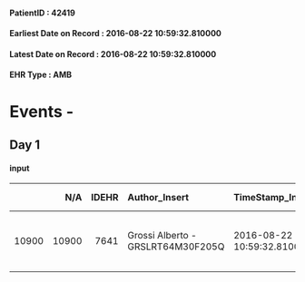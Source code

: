 
#### PatientID : 42419
#### Earliest Date on Record : 2016-08-22 10:59:32.810000
#### Latest Date on Record : 2016-08-22 10:59:32.810000
#### EHR Type : AMB

# Events - 

## Day 1

#### input
|       |    N/A |   IDEHR | Author_Insert                     | TimeStamp_Insert           | EHRType   |   PatientID |   IDDigitalSignDocument | persone_vicine   |   Unnamed: 0_x.1 |   IDANAMNESI_SOCIALE | Patient   | FamigliaAltro   | Paziente_T   | FamigliaAltro_T   |   Non_Rilevabile_x.1 | Note_Non_Rilevabile_x.1   | opt_Problemi   | chk_contr_sintomi   | opt_paziente_a   | opt_famiglia_a   | opt_adeguatezza   | opt_paziente_solo   | ds_note_con                                             | opt_presente_assente   | Presenza_minori   | Caregiver_principale   | opt_capacita     | ds_familiari_coinv   | ds_note_prio                                                | opt_paziente_ad   | opt_caregiver_ad   | Needs                   | Domestic partnership         | Fragility                    |
|------:|-------:|--------:|:----------------------------------|:---------------------------|:----------|------------:|------------------------:|:-----------------|-----------------:|---------------------:|:----------|:----------------|:-------------|:------------------|---------------------:|:--------------------------|:---------------|:--------------------|:-----------------|:-----------------|:------------------|:--------------------|:--------------------------------------------------------|:-----------------------|:------------------|:-----------------------|:-----------------|:---------------------|:------------------------------------------------------------|:------------------|:-------------------|:------------------------|:-----------------------------|:-----------------------------|
| 10900 |  10900 |    7641 | Grossi Alberto - GRSLRT64M30F205Q | 2016-08-22 10:59:32.810000 | AMB       |       42419 |                  466831 | N/A              |             4012 |                 2590 | Si#1      | Si#1            | Parziale#2   | Si#1              |                    0 | NR                        | Si#1           | controllo sintomi#0 | Indefinite#2     | Congruenti#1     | Da valutare#2     | No#0                | Vive con il marito Enrico e i due figli di 12 e 14 anni | Presente#1             | Si#1              | padre Franco           | Incrementabile#1 | husband              | Da valutare un sostegno al marito e ai figli in difficolt√† | Totale#2          | Totale#2           | Clinici#0;Psicologici#2 | Coniuge/Convivente#0;Figli#2 | sovraccarico assistenziale#4 |


